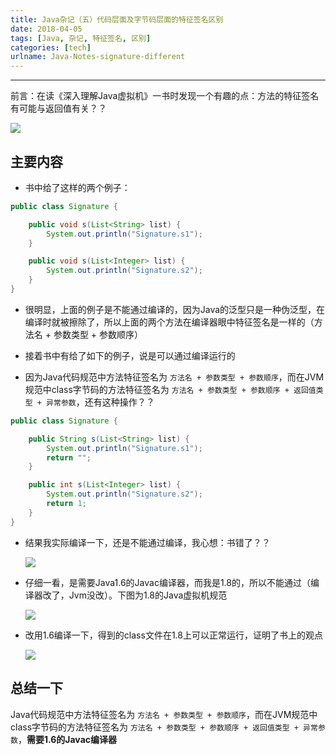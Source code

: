 ```yaml
---
title: Java杂记（五）代码层面及字节码层面的特征签名区别
date: 2018-04-05
tags: [Java, 杂记, 特征签名, 区别]
categories: [tech]
urlname: Java-Notes-signature-different
---
```

***

前言：在读《深入理解Java虚拟机》一书时发现一个有趣的点：方法的特征签名有可能与返回值有关？？

![](https://image-1251774567.cosgz.myqcloud.com/blog/2018-04-05-042924.jpg)

<!--more-->

## 主要内容

-   书中给了这样的两个例子：

```java
public class Signature {

    public void s(List<String> list) {
        System.out.println("Signature.s1");
    }

    public void s(List<Integer> list) {
        System.out.println("Signature.s2");
    }
}
```

-   很明显，上面的例子是不能通过编译的，因为Java的泛型只是一种伪泛型，在编译时就被擦除了，所以上面的两个方法在编译器眼中特征签名是一样的（方法名 + 参数类型 + 参数顺序）

-   接着书中有给了如下的例子，说是可以通过编译运行的
-   因为Java代码规范中方法特征签名为 `方法名 + 参数类型 + 参数顺序`，而在JVM规范中class字节码的方法特征签名为 `方法名 + 参数类型 + 参数顺序 + 返回值类型 + 异常参数`，还有这种操作？？

```java
public class Signature {

    public String s(List<String> list) {
        System.out.println("Signature.s1");
        return "";
    }

    public int s(List<Integer> list) {
        System.out.println("Signature.s2");
        return 1;
    }
}
```

-   结果我实际编译一下，还是不能通过编译，我心想：书错了？？

    ![](https://image-1251774567.cosgz.myqcloud.com/blog/2018-04-05-041949.jpg)

-   仔细一看，是需要Java1.6的Javac编译器，而我是1.8的，所以不能通过（编译器改了，Jvm没改）。下图为1.8的Java虚拟机规范

    ![](https://image-1251774567.cosgz.myqcloud.com/blog/2018-04-05-042248.jpg)

-   改用1.6编译一下，得到的class文件在1.8上可以正常运行，证明了书上的观点

    ![](https://image-1251774567.cosgz.myqcloud.com/blog/2018-04-05-043427.jpg)


## 总结一下

Java代码规范中方法特征签名为 `方法名 + 参数类型 + 参数顺序`，而在JVM规范中class字节码的方法特征签名为 `方法名 + 参数类型 + 参数顺序 + 返回值类型 + 异常参数`，**需要1.6的Javac编译器**


